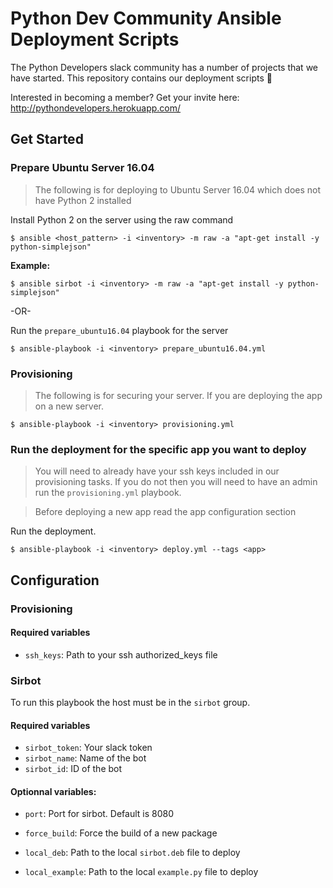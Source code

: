 # Python Dev Community Ansible Deployment Scripts

The Python Developers slack community has a number of projects that we
have started. This repository contains our deployment scripts :tada:

Interested in becoming a member? Get your invite here: http://pythondevelopers.herokuapp.com/

## Get Started

### Prepare Ubuntu Server 16.04

> The following is for deploying to Ubuntu Server 16.04 which does not have Python 2 installed

Install Python 2 on the server using the raw command

    $ ansible <host_pattern> -i <inventory> -m raw -a "apt-get install -y python-simplejson"
    
**Example:**
    
    $ ansible sirbot -i <inventory> -m raw -a "apt-get install -y python-simplejson"
    
-OR-

Run the `prepare_ubuntu16.04` playbook for the server

    $ ansible-playbook -i <inventory> prepare_ubuntu16.04.yml

### Provisioning

> The following is for securing your server. If you are deploying the app on a new server.
    
    $ ansible-playbook -i <inventory> provisioning.yml

### Run the deployment for the specific app you want to deploy

> You will need to already have your ssh keys included in our provisioning tasks.
  If you do not then you will need to have an admin run the `provisioning.yml` playbook.

> Before deploying a new app read the app configuration section

Run the deployment.

    $ ansible-playbook -i <inventory> deploy.yml --tags <app>

## Configuration

### Provisioning

#### Required variables

* `ssh_keys`: Path to your ssh authorized_keys file
    
### Sirbot

To run this playbook the host must be in the `sirbot` group.

#### Required variables

* `sirbot_token`: Your slack token
* `sirbot_name`: Name of the bot
* `sirbot_id`: ID of the bot

#### Optionnal variables:

* `port`: Port for sirbot. Default is 8080

* `force_build`: Force the build of a new package
* `local_deb`: Path to the local `sirbot.deb` file to deploy
* `local_example`: Path to the local `example.py` file to deploy
